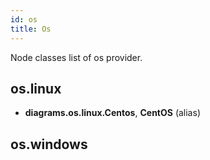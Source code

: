 ```yaml
---
id: os
title: Os
---
```


Node classes list of os provider.

## os.linux

- **diagrams.os.linux.Centos**, **CentOS** (alias)

## os.windows

